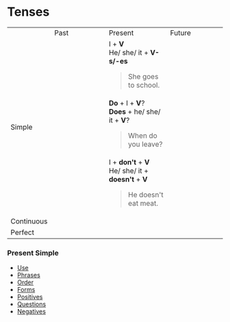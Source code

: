 # Tenses
<table>
 <tr>
  <td width="10%"></td>
  <td width="30%">Past</td>
  <td width="30%">Present</td>
  <td width="30%">Future</td>
 </tr>
 <tr>
  <td rowspan="3">Simple</td>
  <td></td>
  <td>
  I + <b>V</b><br>
  He/ she/ it + <b>V-s/-es</b>
  <blockquote>She goes to school.</blockquote>
  </td>
  <td></td>
 </tr>
 <tr>
  <td></td>
  <td>
  <b>Do</b> + I + <b>V</b>?<br>
  <b>Does</b> + he/ she/ it + <b>V</b>?
  <blockquote>When do you leave?</blockquote>
  </td>
  <td></td>
 </tr>
 <tr>
  <td></td>
  <td>
  I + <b>don't</b> + <b>V</b><br>
  He/ she/ it + <b>doesn't</b> + <b>V</b>
  <blockquote>He doesn't eat meat.</blockquote>
  </td>
  <td></td>
 </tr>
 <tr>
  <td rowspan="3">Continuous</td>
  <td></td>
  <td></td>
  <td></td>
 </tr>
 <tr>
  <td></td>
  <td></td>
  <td></td>
 </tr>
 <tr>
  <td></td>
  <td></td>
  <td></td>
 </tr>
 <tr>
  <td rowspan="3">Perfect</td>
  <td></td>
  <td></td>
  <td></td>
 </tr>
 <tr>
  <td></td>
  <td></td>
  <td></td>
 </tr>
 <tr>
  <td></td>
  <td></td>
  <td></td>
 </tr>
</table>

### Present Simple
* [Use](/present-simple.md#use)
 * [Phrases](/present-simple.md#phrases)
 * [Order](/present-simple.md#order)
* [Forms](/present-simple.md#forms)
 * [Positives](/present-simple.md#positives)
 * [Questions](/present-simple.md#questions)
 * [Negatives](/present-simple.md#negatives)
